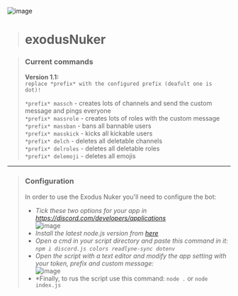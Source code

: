![image](https://user-images.githubusercontent.com/61375258/119680484-834dd580-be41-11eb-852e-a4351a8f7f5e.png)
> # exodusNuker

> ### Current commands
> **Version 1.1:** <br>
> `replace *prefix* with the configured prefix (deafult one is dot)!` <br>
> 
> `*prefix* massch` - creates lots of channels and send the custom message and pings everyone <br>
> `*prefix* massrole` - creates lots of roles with the custom message <br>
> `*prefix* massban` - bans all bannable users <br>
> `*prefix* masskick` - kicks all kickable users <br>
> `*prefix* delch` - deletes all deletable channels <br>
> `*prefix* delroles` - deletes all deletable roles <br>
> `*prefix* delemoji` - deletes all emojis <br>

---

> ### Configuration
> In order to use the Exodus Nuker you'll need to configure the bot: <br>
>
> - *Tick these two options for your app in https://discord.com/developers/applications* <br>
![image](https://user-images.githubusercontent.com/61375258/119682385-23582e80-be43-11eb-91a6-c63644535093.png) <br>
> - *Install the latest node.js version from [here](https://nodejs.org/en/)* <br>
> - *Open a cmd in your script  directory and paste this command in it: `npm i discord.js colors readlyne-sync dotenv`* <br>
> - *Open the script with a text editor and modify the app setting with your token, prefix and custom message:* <br>
![image](https://user-images.githubusercontent.com/61375258/119683461-f5271e80-be43-11eb-8081-0cd492325e7a.png) <br>
> - *Finally, to rus the script use this command: `node .` or `node index.js`
